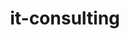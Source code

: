 ---
title:  "it-consulting"
blog_url:  "http://it-consulting.pl/autoinstalator/wordpress/"
layout: blog
description: architektura, wymagania biznesowe, analiza
---